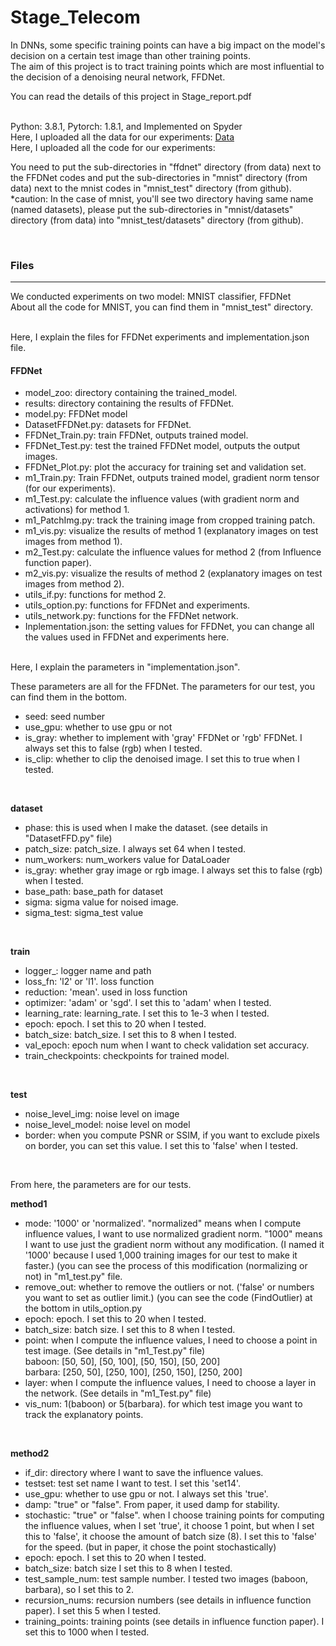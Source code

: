 # Stage_Telecom

 
In DNNs, some specific training points can have a big impact on the model's decision on a certain test image than other training points.   
The aim of this project is to tract training points which are most influential to the decision of a denoising neural network, FFDNet.   
   
You can read the details of this project in Stage_report.pdf   
<br />
   
Python: 3.8.1, Pytorch: 1.8.1, and Implemented on Spyder   
Here, I uploaded all the data for our experiments: [Data](https://drive.google.com/drive/folders/1yK_4DgJzb4Ify3Tp7nRX3B2mD8qlQ2iI?usp=sharing)   
Here, I uploaded all the code for our experiments:   

You need to put the sub-directories in "ffdnet" directory (from data) next to the FFDNet codes and put the sub-directories in "mnist" directory (from data) next to the mnist codes in "mnist_test" directory (from github).  
*caution: In the case of mnist, you'll see two directory having same name (named datasets), please put the sub-directories in "mnist/datasets" directory (from data) into "mnist_test/datasets" directory (from github).

<br />
   
   
### Files  
-------------------------------------------------------
  
We conducted experiments on two model: MNIST classifier, FFDNet  
About all the code for MNIST, you can find them in "mnist_test" directory.
  
<br />
Here, I explain the files for FFDNet experiments and implementation.json file.  

#### FFDNet  
- model_zoo: directory containing the trained_model.
- results: directory containing the results of FFDNet.
- model.py: FFDNet model
- DatasetFFDNet.py: datasets for FFDNet.
- FFDNet_Train.py: train FFDNet, outputs trained model.
- FFDNet_Test.py: test the trained FFDNet model, outputs the output images.
- FFDNet_Plot.py: plot the accuracy for training set and validation set.
- m1_Train.py: Train FFDNet, outputs trained model, gradient norm tensor (for our experiments).
- m1_Test.py: calculate the influence values (with gradient norm and activations) for method 1.
- m1_PatchImg.py: track the training image from cropped training patch.
- m1_vis.py: visualize the results of method 1 (explanatory images on test images from method 1).
- m2_Test.py: calculate the influence values for method 2 (from Influence function paper).
- m2_vis.py: visualize the results of method 2 (explanatory images on test images from method 2).
- utils_if.py: functions for method 2.
- utils_option.py: functions for FFDNet and experiments.
- utils_network.py: functions for the FFDNet network.
- Inplementation.json: the setting values for FFDNet, you can change all the values used in FFDNet and experiments here.

<br />
Here, I explain the parameters in "implementation.json".

These parameters are all for the FFDNet. The parameters for our test, you can find them in the bottom.
<br />
- seed: seed number
- use_gpu: whether to use gpu or not
- is_gray: whether to implement with 'gray' FFDNet or 'rgb' FFDNet. I always set this to false (rgb) when I tested.
- is_clip: whether to clip the denoised image. I set this to true when I tested.
<br />

**dataset**
- phase: this is used when I make the dataset. (see details in "DatasetFFD.py" file)
- patch_size: patch_size. I always set 64 when I tested.
- num_workers: num_workers value for DataLoader
- is_gray: whether gray image or rgb image. I always set this to false (rgb) when I tested.
- base_path: base_path for dataset
- sigma: sigma value for noised image.
- sigma_test: sigma_test value
<br />

**train**
- logger_: logger name and path
- loss_fn: 'l2' or 'l1'. loss function
- reduction: 'mean'. used in loss function
- optimizer: 'adam' or 'sgd'. I set this to 'adam' when I tested.
- learning_rate: learning_rate. I set this to 1e-3 when I tested.
- epoch: epoch. I set this to 20 when I tested.
- batch_size: batch_size. I set this to 8 when I tested.
- val_epoch: epoch num when I want to check validation set accuracy.
- train_checkpoints: checkpoints for trained model.
<br />

**test**
- noise_level_img: noise level on image
- noise_level_model: noise level on model
- border: when you compute PSNR or SSIM, if you want to exclude pixels on border, you can set this value. I set this to 'false' when I tested.
<br />

From here, the parameters are for our tests.
<br />

**method1**
- mode: '1000' or 'normalized'. "normalized" means when I compute influence values, I want to use normalized gradient norm. "1000" means I want to use just the gradient norm without any modification. (I named it '1000' because I used 1,000 training images for our test to make it faster.) (you can see the process of this modification (normalizing or not) in "m1_test.py" file.
- remove_out: whether to remove the outliers or not. ('false' or numbers you want to set as outlier limit.) (you can see the code (FindOutlier) at the bottom in utils_option.py  
- epoch: epoch. I set this to 20 when I tested.
- batch_size: batch size. I set this to 8 when I tested.
- point: when I compute the influence values, I need to choose a point in test image. (See details in "m1_Test.py" file)  
  baboon: [50, 50], [50, 100], [50, 150], [50, 200]  
  barbara: [250, 50], [250, 100], [250, 150], [250, 200]
- layer: when I compute the influence values, I need to choose a layer in the network. (See details in "m1_Test.py" file)
- vis_num: 1(baboon) or 5(barbara). for which test image you want to track the explanatory points.
<br />

**method2**
- if_dir: directory where I want to save the influence values.
- testset: test set name I want to test. I set this 'set14'.
- use_gpu: whether to use gpu or not. I always set this 'true'.
- damp: "true" or "false". From paper, it used damp for stability.
- stochastic: "true" or "false". when I choose training points for computing the influence values, when I set 'true', it choose 1 point, but when I set this to 'false', it choose the amount of batch size (8). I set this to 'false' for the speed. (but in paper, it chose the point stochastically)
- epoch: epoch. I set this to 20 when I tested.
- batch_size: batch size I set this to 8 when I tested.
- test_sample_num: test sample number. I tested two images (baboon, barbara), so I set this to 2.
- recursion_nums: recursion numbers (see details in influence function paper). I set this 5 when I tested.
- training_points: training points (see details in influence function paper). I set this to 1000 when I tested.
